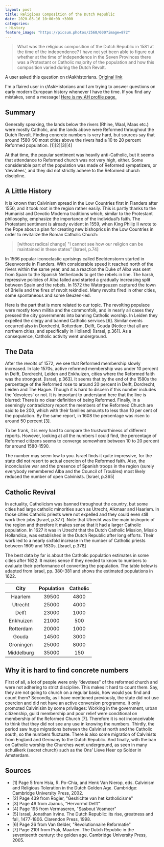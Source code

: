 ```yaml
---
layout: post
title: Religious Composition of the Dutch Republic
date: 2020-03-16 10:00:00 +3000
categories:
- History
feature_image: "https://picsum.photos/2560/600?image=872"
---
```


> What was the religious composition of the Dutch Republic in 1581 at the time of the independence? I have not yet been able to figure out whether at the time of independence in the Seven Provinces there was a Protestant or Catholic majority of the population and how this composition varied during the Dutch Revolt.

A user asked this question on r/Askhistorians. [Original link](https://www.reddit.com/r/AskHistorians/comments/6aq6j4/what_was_the_religious_composition_of_the_dutch/dovz6fg/)

I'm a flaired user in r/AskHistorians and I am trying to answer questions on early modern European history whenever I have the time. If you find any mistakes, send a message! [Here is my AH profile page.](https://www.reddit.com/r/AskHistorians/wiki/profiles/ekinda)

## Summary

Generally speaking, the lands below the rivers (Rhine, Waal, Maas etc.) were mostly Catholic, and the lands above were Reformed throughout the Dutch Revolt. Finding concrete numbers is very hard, but sources say that around 1580-90 most cities above the rivers had a 10 to 20 percent Reformed population. [1][2][3][4]

At that time, the popular sentiment was heavily anti-Catholic, but it seems that attendance to Reformed church was not very high, either. Some considerable part of the population was made of Reformed sympatizers, or ‘devotees’, and they did not strictly adhere to the Reformed church discipline.

## A Little History

It is known that Calvinism spread in the Low Countries first in Flanders after 1550, and it took root in the region rather easily. This is partly thanks to the Humanist and Devotio Moderna traditions which, similar to the Protestant philosophy, emphasize the importance of the individual’s faith. The Protestant sentiment is already evident in 1559, when King Philip II wrote to the Pope about a plan for creating new bishoprics in the Low Countries in order to revitalize the Roman Catholic Church:

> [without radical change] "I cannot see how our religion can be maintained in these states” [Israel, p.74]

In 1566 popular iconoclastic uprisings called Beeldenstorm started in Steenvoorde in Flanders. With considerable speed it reached north of the rivers within the same year, and as a reaction the Duke of Alba was sent from Spain to the Spanish Netherlands to get the rebels in line. The harsh, repressive policies of Alba failed and started a gradually increasing split between Spain and the rebels. In 1572 the Watergeuzen captured the town of Brielle and the fires of revolt rekindled. Many revolts fired in other cities, some spontaneous and some Geuzen-led.

Here is the part that is more related to our topic. The revolting populace were mostly town militia and the commonfolk, and in nearly all cases they pressed the city governments into banning Catholic worship. In Leiden they expelled the clergy and banned Catholic services [6]. Similar events occurred also in Dordrecht, Rotterdam, Delft, Gouda (Notice that all are northern cities, and specifically in Holland) [Israel, p.361]. As a consequence, Catholic activity went underground.

## The Data

After the revolts of 1572, we see that Reformed membership slowly increased. In late 1570s, active reformed membership was under 10 percent in Delft, Dordrecht, Leiden and Enkhuizen, cities where the Reformed faith was the strongest. [Israel, p.363]. It seems that by the end of the 1580s the percentage of the Reformed rose to around 20 percent in Delft, Dordrecht, Leiden and The Hague. Though it is hard to discern if this number includes the 'devotees' or not. It is important to understand here that the line is blurred: There is no clear definition of being Reformed. Finally, in a seemingly contradictory report the members of the Reformed Church are said to be 200, which with their families amounts to less than 10 per cent of the population. By the same report, in 1608 the percentage was risen to around 50 percent [3].

To be frank, it is very hard to compare the trustworthiness of different reports. However, looking at all the numbers I could find, the percentage of Reformed citizens seems to converge somewhere between 10 to 20 percent for around 1580-1590.

The number may seem low to you. Israel finds it quite impressive, for the state did not resort to actual coercion of the Reformed faith. Also, the inconclusive war and the presence of Spanish troops in the region (surely everybody remembered Alba and the Council of Troubles) most likely reduced the number of open Calvinists. [Israel, p.365]

## Catholic Revival

In actuality, Catholicism was banned throughout the country, but some cities had large catholic minorities such as Utrecht, Alkmaar and Haarlem. In those cities Catholic priests were not expelled and they could even still work their jobs [Israel, p.377]. Note that Utrecht was the main bishopric of the region and therefore it makes sense that it had a larger Catholic population. In 1627 it was in Utrecht that the Dutch Catholic Mission, Missio Hollandica, was established in the Dutch Republic after long efforts. Their work led to a nearly sixfold increase in the number of Catholic priests between 1609 and 1630s. [Israel, p.378]

The best data by far is about the Catholic population estimates in some cities after 1622. It makes sense if they needed to know to numbers to evaluate their performance of converting the population. The table below is adapted from Israel, pp. 380-381 and shows the estimated populations in 1622.

| City       |	Population |	Catholic |
|  :----: |  :----: |  :----: |
| Haarlem    |	39500      | 4800      |
| Utrecht    |	25000      | 4000      |
| Delft      |	23000      | 1000      |
| Enkhuizen  |	21000	     | 500       |
| Rotterdam  |	20000	     | 1000      |
| Gouda      |	14500      | 3000      |
| Groningen  |	25000      | 8000      |
| Middelburg |	35000      | 150       |

## Why it is hard to find concrete numbers

First of all, a lot of people were only “devotees” of the reformed church and were not adhering to strict discipline. This makes it hard to count them. Say, they are not going to church on a regular basis, how would you find and count them? Secondly, as I have mentioned previously, the state did not use coercion and did not have an active conversion programme. It only promoted Calvinisim by some privilages: Working in the government, urban citizenship, guild membership and poor relief were conditional on membership of the Reformed Church [7]. Therefore it is not inconceivable to think that they did not see any use in knowing the numbers. Thirdly, the period saw huge migrations between the Calvinist north and the Catholic south, so the numbers fluctuate. There is also some migration of Calvinists from England and Germany to the Dutch Republic. And finally, with the ban on Catholic worship the Churches went underground, as seen in many schuilkerk (secret church) such as the Ons’ Lieve Heer op Solder in Amsterdam.

## Sources

- [1] Page 5 from Hsia, R. Po-Chia, and Henk Van Nierop, eds. Calvinism and Religious Toleration in the Dutch Golden Age. Cambridge: Cambridge University Press, 2002.
- [2] Page 439 from Rogier, "Geshichte van het katholicisme"
- [3] Page 49 from Jaanus, "Hervormd Delft"
- [4] Page 195 from Vermaseren, "Sasbout Vosmeer"
- [5] Israel, Jonathan Irvine. The Dutch Republic: its rise, greatness and fall, 1477-1806. Clarendon Press, 1998.
- [6] Page 26 from Van Gelder, "Revolutionnaire Reformatie"
- [7] Page 210f from Prak, Maarten. The Dutch Republic in the seventeenth century: the golden age. Cambridge University Press, 2005.
